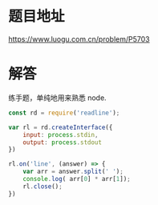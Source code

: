 # 题目地址
https://www.luogu.com.cn/problem/P5703

# 解答
练手题，单纯地用来熟悉 node.

```javascript
const rd = require('readline');

var rl = rd.createInterface({
    input: process.stdin,
    output: process.stdout
})

rl.on('line', (answer) => {
    var arr = answer.split(' ');
    console.log( arr[0] * arr[1]);
    rl.close();
})
```
